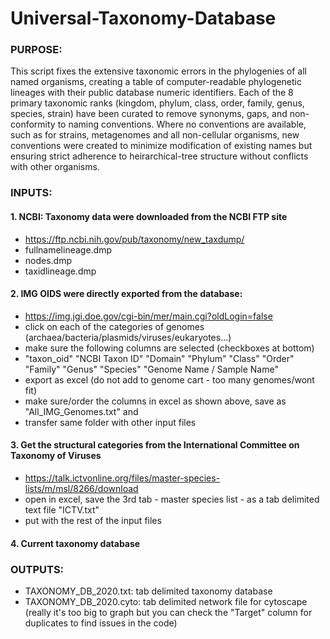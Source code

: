 # Universal-Taxonomy-Database
### PURPOSE: 
This script fixes the extensive taxonomic errors in the phylogenies of all named organisms, creating a table of computer-readable phylogenetic lineages with their public database numeric identifiers. Each of the 8 primary taxonomic ranks (kingdom, phylum, class, order, family, genus, species, strain) have been curated to remove synonyms, gaps, and non-conformity to naming conventions. Where no conventions are available, such as for strains, metagenomes and all non-cellular organisms, new conventions were created to minimize modification of existing names but ensuring strict adherence to heirarchical-tree structure without conflicts with other organisms.
### INPUTS:
#### 1. NCBI: Taxonomy data were downloaded from the NCBI FTP site 
 - https://ftp.ncbi.nih.gov/pub/taxonomy/new_taxdump/
 - fullnamelineage.dmp
 - nodes.dmp
 - taxidlineage.dmp
#### 2. IMG OIDS were directly exported from the database: 
 - https://img.jgi.doe.gov/cgi-bin/mer/main.cgi?oldLogin=false
 - click on each of the categories of genomes (archaea/bacteria/plasmids/viruses/eukaryotes...) 
 - make sure the following columns are selected (checkboxes at bottom)
 - "taxon_oid" "NCBI Taxon ID" "Domain" "Phylum" "Class" "Order" "Family" "Genus" "Species" "Genome Name / Sample Name"
 - export as excel (do not add to genome cart - too many genomes/wont fit)
 - make sure/order the columns in excel as shown above, save as "All_IMG_Genomes.txt" and 
 - transfer same folder with other input files
#### 3. Get the structural categories from the International Committee on Taxonomy of Viruses
 - https://talk.ictvonline.org/files/master-species-lists/m/msl/8266/download
 - open in excel, save the 3rd tab - master species list - as a tab delimited text file "ICTV.txt" 
 - put with the rest of the input files
#### 4. Current taxonomy database
### OUTPUTS:
 - TAXONOMY_DB_2020.txt: tab delimited taxonomy database
 - TAXONOMY_DB_2020.cyto: tab delimited network file for cytoscape (really it's too big to graph but you can check the "Target" column for duplicates to find issues in the code)
